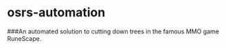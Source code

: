 # osrs-automation

###An automated solution to cutting down trees in the famous MMO game RuneScape.
